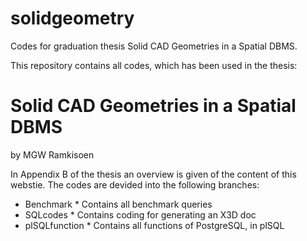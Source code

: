 # solidgeometry
Codes for graduation thesis Solid CAD Geometries in a Spatial DBMS.

This repository contains all codes, which has been used in the thesis:

# Solid CAD Geometries in a Spatial DBMS
by MGW Ramkisoen

In Appendix B of the thesis an overview is given of the content of this webstie. The codes are devided into the following branches:
- Benchmark
        *   Contains all benchmark queries
- SQLcodes
        *   Contains coding for generating an X3D doc
- plSQLfunction
        *   Contains all functions of PostgreSQL, in plSQL
